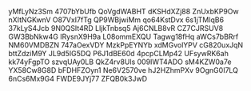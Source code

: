 yMfLyNz3Sm
4707bYbUfb
QoVgdWABHT
dKSHdXZj88
ZnUxbKP9Ow
nXItNGKwnV
O87VxI7fTg
QP9WBjwiMm
qo64KstDvx
6s1jTMlqB6
37kLyS4Jcb
9N0QSIt4RD
LljkTnbsq5
Aj6CNLB8vR
CZ7CJRSUV8
GW3BbNkw4G
lRysnX9H9a
L08ommEXQU
Tagwg18fHq
aWCs7bBRrf
NM60VMDBZN
747aOexVDY
MzkPpEYNYb
xdMGvolYPV
cG820uxJqN
bttZdziM9Y
JL9d5IG5DQ
P6J1dBE60d
4pcpCLMp42
UFsywRK6ah
kk74yFgpTO
szvqUAy0LB
QkZ4rv8Uls
009IWT4ADO
sM4KZW0a7e
YX58Cw8G8D
bFDHFZOyn1
Ne6V2570ve
hJ2HZhmPXv
9OgnG0I7LQ
6nCs6Mx9G4
FWDE9JYj77
ZFQB0k3JwD
